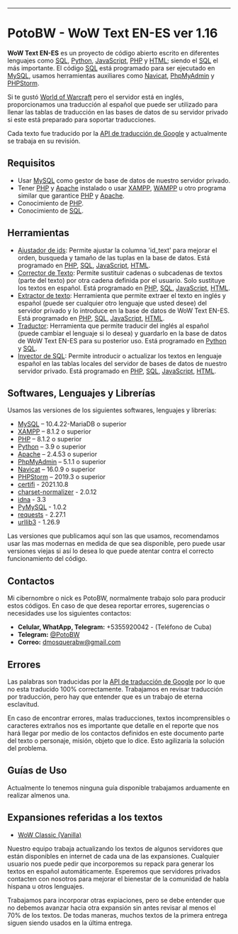 ---
**PotoBW - WoW Text EN-ES ver 1.16**
===

**WoW Text EN-ES** es un proyecto de código abierto escrito en diferentes lenguajes como [SQL][1], 
[Python][3], [JavaScript][4], [PHP][5] y [HTML][6]; siendo el [SQL][1] el más importante. El código 
[SQL][1] está programado para ser ejecutado en [MySQL][7], usamos herramientas auxiliares como 
[Navicat][8], [PhpMyAdmin][9] y [PHPStorm][25].

Si te gustó [World of Warcraft][2] pero el servidor está en inglés, proporcionamos una traducción al 
español que puede ser utilizado para llenar las tablas de traducción en las bases de datos de su servidor 
privado si este está preparado para soportar traducciones.

Cada texto fue traducido por la [API de traducción de Google][10] y actualmente se trabaja en su revisión.

Requisitos
------------
- Usar [MySQL][7] como gestor de base de datos de nuestro servidor privado.
- Tener [PHP][5] y [Apache][11] instalado o usar [XAMPP][12], [WAMPP][13] u otro programa similar que 
garantice [PHP][5] y [Apache][11].
- Conocimiento de [PHP][5].
- Conocimiento de [SQL][1].

Herramientas
-----------------
- [Ajustador de ids][14]: Permite ajustar la columna 'id_text' para mejorar el orden, busqueda y tamaño de 
las tuplas en la base de datos. Está programado en [PHP][5], [SQL][1], [JavaScript][4], [HTML][6].
- [Corrector de Texto][15]: Permite sustituir cadenas o subcadenas de textos (parte del texto) por otra 
cadena definida por el usuario. Solo sustituye los textos en español. Está programado en [PHP][5], [SQL][1], 
[JavaScript][4], [HTML][6].
- [Extractor de texto][16]: Herramienta que permite extraer el texto en inglés y español (puede ser 
cualquier otro lenguaje que usted desee) del servidor privado y lo introduce en la base de datos de WoW 
Text EN-ES. Está programado en [PHP][5], [SQL][1], [JavaScript][4], [HTML][6].
- [Traductor][17]: Herramienta que permite traducir del inglés al español (puede cambiar el lenguaje si 
lo desea) y guardarlo en la base de datos de WoW Text EN-ES para su posterior uso. Está programado en 
[Python][3] y [SQL][1].
- [Inyector de SQL][26]: Permite introducir o actualizar los textos en lenguaje español en las tablas 
locales del servidor de bases de datos de nuestro servidor privado. Está programado en [PHP][5], [SQL][1], 
[JavaScript][4], [HTML][6].


Softwares, Lenguajes y Librerías
------------
Usamos las versiones de los siguientes softwares, lenguajes y librerías:
-	[MySQL][7] – 10.4.22-MariaDB o superior
-	[XAMPP][12] – 8.1.2 o superior
-	[PHP][5] – 8.1.2 o superior
-	[Python][3] – 3.9 o superior
-	[Apache][11] – 2.4.53 o superior
-	[PhpMyAdmin][9] – 5.1.1 o superior
-   [Navicat][8] – 16.0.9 o superior
-   [PHPStorm][25] – 2019.3 o superior
-   [certifi][18] - 2021.10.8
-   [charset-normalizer][19] - 2.0.12
-   [idna][20] - 3.3
-   [PyMySQL][21] - 1.0.2
-   [requests][22] - 2.27.1
-   [urllib3][23] - 1.26.9

Las versiones que publicamos aquí son las que usamos, recomendamos usar las mas
modernas en medida de que sea disponible, pero puede usar versiones viejas si 
así lo desea lo que puede atentar contra el correcto funcionamiento del código. 

**Contactos**
----

Mi cibernombre o nick es PotoBW, normalmente trabajo solo para producir estos 
códigos. En caso de que desea reportar errores, sugerencias o necesidades use 
los siguientes contactos: 

- **Celular, WhatApp, Telegram:**  +5355920042  - (Teléfono de Cuba)
- **Telegram:** [@PotoBW][24]
- **Correo:** dmosquerabw@gmail.com

**Errores**
----

Las palabras son traducidas por la [API de traducción de Google][10] por lo que no esta 
traducido 100% correctamente. Trabajamos en revisar traducción por traducción, 
pero hay que entender que es un trabajo de eterna esclavitud. 

En caso de encontrar errores, malas traducciones, textos incomprensibles o 
caracteres extraños nos es importante que detalle en el reporte que nos hará 
llegar por medio de los contactos definidos en este documento parte del texto 
o personaje, misión, objeto que lo dice. Esto agilizaría la solución del 
problema.


**Guías de Uso**
----

Actualmente lo tenemos ninguna guía disponible trabajamos arduamente en 
realizar almenos una.

**Expansiones referidas a los textos**
----
- [WoW Classic (Vanilla)][27]

Nuestro equipo trabaja actualizando los textos de algunos servidores que están disponibles en internet de cada una de 
las expansiones. Cualquier usuario nos puede pedir que incorporemos su repack 
para generar los textos en español automáticamente. Esperemos que servidores 
privados contacten con nosotros para mejorar el bienestar de la comunidad de 
habla hispana u otros lenguajes. 

Trabajamos para incorporar otras expiaciones, pero se debe entender que no 
debemos avanzar hacia otra expansión sin antes revisar al menos el 70% de los
textos. De todas maneras, muchos textos de la primera entrega siguen siendo 
usados en la última entrega. 

[1]: https://es.wikipedia.org/wiki/SQL
[2]: https://worldofwarcraft.com/ "World of Warcraft"
[3]: https://www.python.org/
[4]: https://es.wikipedia.org/wiki/JavaScript
[5]: https://www.php.net/manual/es/intro-whatis.php
[6]: https://es.wikipedia.org/wiki/HTML
[7]: https://dev.mysql.com/downloads/ "MySQL - The world's most popular open source database"
[8]: https://www.navicat.com/
[9]: https://www.phpmyadmin.net/
[10]: https://cloud.google.com/translate
[11]: https://httpd.apache.org/
[12]: https://www.apachefriends.org/es/index.html
[13]: https://www.wampserver.com/
[14]: https://github.com/PotoBW2/wow_text_en_es/tree/master/tools/adjust_id
[15]: https://github.com/PotoBW2/wow_text_en_es/tree/master/tools/corrector
[16]: https://github.com/PotoBW2/wow_text_en_es/tree/master/tools/extrat%20text
[17]: https://github.com/PotoBW2/wow_text_en_es/tree/master/tools/traslater_tool_python
[18]: https://pypi.org/project/certifi/
[19]: https://pypi.org/project/charset-normalizer/
[20]: https://pypi.org/project/idna/
[21]: https://pypi.org/project/PyMySQL/
[22]: https://pypi.org/project/requests/
[23]: https://pypi.org/project/urllib3/
[24]: https://t.me/PotoBW
[25]: https://www.jetbrains.com/es-es/phpstorm/
[26]: https://github.com/PotoBW2/wow_text_en_es/tree/master/tools/inyect_locales
[27]: https://github.com/PotoBW2/wow_text_en_es/tree/master/path/path_1
